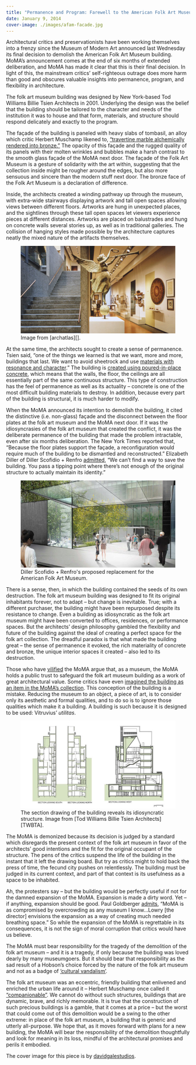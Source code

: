 ```yaml
---
title: "Permanence and Program: Farewell to the American Folk Art Museum"
date: January 9, 2014
cover-image: ./images/afam-facade.jpg
---
```


[Muschamp review]: http://www.nytimes.com/2001/12/14/arts/architecture-review-fireside-intimacy-for-folk-art-museum.html
[Monchaux - Memory Palace]: http://www.newyorker.com/culture/culture-desk/memory-palace
[Pogrebin - NYT]: http://www.nytimes.com/2014/01/09/arts/design/a-grand-redesign-of-moma-does-not-spare-a-notable-neighbor.html
[Saltz - Termite Queen tweet]: https://twitter.com/jerrysaltz/statuses/422020014141497344
[Goldberger - Vanity Fair]: http://www.vanityfair.com/culture/architecture/2014/01/american-folk-art-museum-demolition
[Filler - MoMA's Act of Vandalism]: http://www.nybooks.com/daily/2013/04/12/momas-act-vandalism/
[archatlas]: http://archatlas.net/post/120267532828
[TWBTA]: http://twbta.com/work/american-folk-art-museum

Architectural critics and preservationists have been working themselves into a frenzy since the Museum of Modern Art announced last Wednesday its final decision to demolish the American Folk Art Museum building.  MoMA’s announcement comes at the end of six months of extended deliberation, and MoMA has made it clear that this is their final decision.  In light of this, the mainstream critics’ self-righteous outrage does more harm than good and obscures valuable insights into permanence, program, and flexibility in architecture.

The folk art museum building was designed by New York-based Tod Williams Billie Tsien Architects in 2001.  Underlying the design was the belief that the building should be tailored to the character and needs of the institution it was to house and that form, materials, and structure should respond delicately and exactly to the program.

The façade of the building is paneled with heavy slabs of tombasil, an alloy which critic Herbert Muschamp likened to, [“travertine marble alchemically rendered into bronze.”][Muschamp review]  The opacity of this façade and the rugged quality of its panels with their molten wrinkles and bubbles make a harsh contrast to the smooth glass façade of the MoMA next door.  The façade of the Folk Art Museum is a gesture of solidarity with the art within, suggesting that the collection inside might be rougher around the edges, but also more sensuous and sincere than the modern stuff next door.  The bronze face of the Folk Art Museum is a declaration of difference.

Inside, the architects created a winding pathway up through the museum, with extra-wide stairways displaying artwork and tall open spaces allowing views between different floors.  Artworks are hung in unexpected places, and the sightlines through these tall open spaces let viewers experience pieces at different distances.  Artworks are placed on balustrades and hung on concrete walls several stories up, as well as in traditional galleries.  The collision of hanging styles made possible by the architecture captures neatly the mixed nature of the artifacts themselves.

<figure>
<img src="./images/afam-interior.jpg"></img>
<figcaption>Image from [archatlas][].</figcaption>
</figure>

At the same time, the architects sought to create a sense of permanence.  Tsien said, “one of the things we learned is that we want, more and more, buildings that last. We want to avoid sheetrock and use [materials with resonance and character][Monchaux - Memory Palace].”  The building is [created using poured-in-place concrete][Monchaux - Memory Palace], which means that the walls, the floor, the ceilings are all essentially part of the same continuous structure.  This type of construction has the feel of permanence as well as its actuality – concrete is one of the most difficult building materials to destroy.  In addition, because every part of the building is structural, it is much harder to modify.

When the MoMA announced its intention to demolish the building, it cited the distinctive (i.e. non-glass) façade and the disconnect between the floor plates at the folk art museum and the MoMA next door.  If it was the idiosyncrasies of the folk art museum that created the conflict, it was the deliberate permanence of the building that made the problem intractable, even after six months deliberation.  The New York Times reported that, “Because the floor plates support the façade, a reconfiguration would require much of the building to be dismantled and reconstructed.”  Elizabeth Diller of Diller Scofidio + Renfro [admitted][Pogrebin - NYT], “We can’t find a way to save the building.  You pass a tipping point where there’s not enough of the original structure to actually maintain its identity.”

<figure>
<img src="./images/afam-dsr-rendering.jpg"></img>
<figcaption>Diller Scofidio + Renfro's proposed replacement for the American Folk Art Museum.</figcaption>
</figure>

There is a sense, then, in which the building contained the seeds of its own destruction. The folk art museum building was designed to fit its original inhabitants forever, not to adapt – but change is inevitable.  True; with a different purchaser, the building might have been repurposed despite its resistance to change.  Even a building as idiosyncratic as the folk art museum might have been converted to offices, residences, or performance spaces.  But the architects’ design philosophy gambled the flexibility and future of the building against the ideal of creating a perfect space for the folk art collection.  The dreadful paradox is that what made the building great – the sense of permanence it evoked, the rich materiality of concrete and bronze, the unique interior spaces it created – also led to its destruction.

Those who have [vilified][Saltz - Termite Queen tweet] the MoMA argue that, as a museum, the MoMA holds a public trust to safeguard the folk art museum building as a work of great architectural value.  Some critics have even [imagined the building as an item in the MoMA’s collection][Pogrebin - NYT].  This conception of the building is a mistake.  Reducing the museum to an object, a piece of art, is to consider only its aesthetic and formal qualities, and to do so is to ignore those qualities which make it a building.  A building is such because it is designed to be used: Vitruvius’ _utilitas_.

<figure>
<img src="./images/afam-section.jpg"></img>
<figcaption>The section drawing of the building reveals its idiosyncratic structure. Image from [Tod Williams Billie Tsien Architects][TWBTA].</figcaption>
</figure>

The MoMA is demonized because its decision is judged by a standard which disregards the present context of the folk art museum in favor of the architects’ good intentions and the fit for the original occupant of the structure.  The pens of the critics suspend the life of the building in the instant that it left the drawing board.  But try as critics might to hold back the press of time, the fecund city pushes on relentlessly.  The building must be judged in its current context, and part of that context is its usefulness as a space to be inhabited.

Ah, the protesters say – but the building would be perfectly useful if not for the damned expansion of the MoMA.  Expansion is made a dirty word.  Yet – if anything, expansion should be good.  Paul Goldberger [admits][Goldberger - Vanity Fair], “MoMA is as compromised by overcrowding as any museum I know…Lowry [the director] envisions the expansion as a way of creating much needed breathing space.”  So while the expansion of the MoMA is regrettable in its consequences, it is not the sign of moral corruption that critics would have us believe.

The MoMA must bear responsibility for the tragedy of the demolition of the folk art museum – and it is a tragedy, if only because the building was loved dearly by many museumgoers.  But it should bear that responsibility as the sad result of a Hobson’s choice forced by the nature of the folk art museum and not as a badge of [‘cultural vandalism’][Filler - MoMA's Act of Vandalism].

The folk art museum was an eccentric, friendly building that enlivened and enriched the urban life around it – Herbert Muschamp once called it [“companionable”][Muschamp review].  We cannot do without such structures, buildings that are dynamic, brave, and richly memorable.  It is true that the construction of such precious buildings is a gamble, that it comes at a price – but the worst that could come out of this demolition would be a swing to the other extreme: in place of the folk art museum, a building that is generic and utterly all-purpose.  We hope that, as it moves forward with plans for a new building, the MoMA will bear the responsibility of the demolition thoughtfully and look for meaning in its loss, mindful of the architectural promises and perils it embodied.

<p class="note">The cover image for this piece is by <a href="https://www.flickr.com/photos/davidgalestudios/">davidgalestudios</a>.</p>
